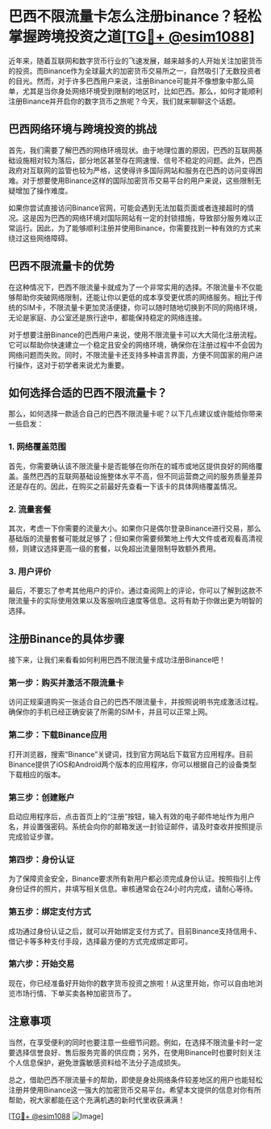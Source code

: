 # 巴西不限流量卡怎么注册binance？轻松掌握跨境投资之道[[TG💪+ @esim1088](https://t.me/s/esim1088)]

近年来，随着互联网和数字货币行业的飞速发展，越来越多的人开始关注加密货币的投资。而Binance作为全球最大的加密货币交易所之一，自然吸引了无数投资者的目光。然而，对于许多巴西用户来说，注册Binance可能并不像想象中那么简单，尤其是当你身处网络环境受到限制的地区时，比如巴西。那么，如何才能顺利注册Binance并开启你的数字货币之旅呢？今天，我们就来聊聊这个话题。

## 巴西网络环境与跨境投资的挑战

首先，我们需要了解巴西的网络环境现状。由于地理位置的原因，巴西的互联网基础设施相对较为落后，部分地区甚至存在网速慢、信号不稳定的问题。此外，巴西政府对互联网的监管也较为严格，这使得许多国际网站和服务在巴西的访问变得困难。对于想要使用Binance这样的国际加密货币交易平台的用户来说，这些限制无疑增加了操作难度。

如果你尝试直接访问Binance官网，可能会遇到无法加载页面或者连接超时的情况。这是因为巴西的网络环境对国际网站有一定的封锁措施，导致部分服务难以正常运行。因此，为了能够顺利注册并使用Binance，你需要找到一种有效的方式来绕过这些网络障碍。

## 巴西不限流量卡的优势

在这种情况下，巴西不限流量卡就成为了一个非常实用的选择。不限流量卡不仅能够帮助你突破网络限制，还能让你以更低的成本享受更优质的网络服务。相比于传统的SIM卡，不限流量卡更加灵活便捷，你可以随时随地切换到不同的网络环境，无论是家庭、办公室还是旅行途中，都能保持稳定的网络连接。

对于想要注册Binance的巴西用户来说，使用不限流量卡可以大大简化注册流程。它可以帮助你快速建立一个稳定且安全的网络环境，确保你在注册过程中不会因为网络问题而失败。同时，不限流量卡还支持多种语言界面，方便不同国家的用户进行操作，这对于初学者来说尤为重要。

## 如何选择合适的巴西不限流量卡？

那么，如何选择一款适合自己的巴西不限流量卡呢？以下几点建议或许能给你带来一些启发：

### 1. 网络覆盖范围

首先，你需要确认该不限流量卡是否能够在你所在的城市或地区提供良好的网络覆盖。虽然巴西的互联网基础设施整体水平不高，但不同运营商之间的服务质量差异还是存在的。因此，在购买之前最好先查看一下该卡的具体网络覆盖情况。

### 2. 流量套餐

其次，考虑一下你需要的流量大小。如果你只是偶尔登录Binance进行交易，那么基础版的流量套餐可能就足够了；但如果你需要频繁地上传大文件或者观看高清视频，则建议选择更高一级的套餐，以免超出流量限制导致额外费用。

### 3. 用户评价

最后，不要忘了参考其他用户的评价。通过查阅网上的评论，你可以了解到这款不限流量卡的实际使用效果以及客服响应速度等信息。这将有助于你做出更为明智的选择。

## 注册Binance的具体步骤

接下来，让我们来看看如何利用巴西不限流量卡成功注册Binance吧！

### 第一步：购买并激活不限流量卡

访问正规渠道购买一张适合自己的巴西不限流量卡，并按照说明书完成激活过程。确保你的手机已经正确安装了所需的SIM卡，并且可以正常上网。

### 第二步：下载Binance应用

打开浏览器，搜索“Binance”关键词，找到官方网站后下载官方应用程序。目前Binance提供了iOS和Android两个版本的应用程序，你可以根据自己的设备类型下载相应的版本。

### 第三步：创建账户

启动应用程序后，点击首页上的“注册”按钮，输入有效的电子邮件地址作为用户名，并设置强密码。系统会向你的邮箱发送一封验证邮件，请及时查收并按照提示完成验证步骤。

### 第四步：身份认证

为了保障资金安全，Binance要求所有新用户都必须完成身份认证。按照指引上传身份证件的照片，并填写相关信息。审核通常会在24小时内完成，请耐心等待。

### 第五步：绑定支付方式

成功通过身份认证之后，就可以开始绑定支付方式了。目前Binance支持信用卡、借记卡等多种支付手段，选择最方便的方式完成绑定即可。

### 第六步：开始交易

现在，你已经准备好开始你的数字货币投资之旅啦！从这里开始，你可以自由地浏览市场行情、下单买卖各种加密货币了。

## 注意事项

当然，在享受便利的同时也要注意一些细节问题。例如，在选择不限流量卡时一定要选择信誉良好、售后服务完善的供应商；另外，在使用Binance时也要时刻关注个人信息保护，避免泄露敏感资料给不法分子造成损失。

总之，借助巴西不限流量卡的帮助，即使是身处网络条件较差地区的用户也能轻松注册并使用Binance这一强大的加密货币交易平台。希望本文提供的信息对你有所帮助，祝大家都能在这个充满机遇的新时代里收获满满！

[[TG💪+ @esim1088](https://t.me/s/esim1088) ![Image](https://i.postimg.cc/4NQfJmqS/Snipaste-2025-05-13-00-14-12.png)]